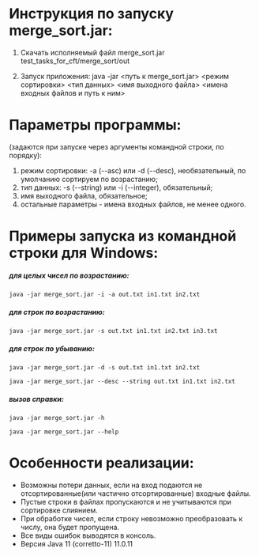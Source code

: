  # Инструкция по запуску merge_sort.jar:

1. Скачать исполняемый файл merge_sort.jar  
   test_tasks_for_cft/merge_sort/out

2. Запуск приложения:
java -jar <путь к merge_sort.jar> <режим сортировки> <тип данных> <имя выходного файла> <имена входных файлов и путь к ним> 

# Параметры программы:
(задаются при запуске через аргументы командной строки, по порядку):
1. режим сортировки: -a (--asc) или -d (--desc), необязательный, по умолчанию сортируем по возрастанию;
2. тип данных: -s (--string) или -i (--integer), обязательный;
3. имя выходного файла, обязательное;
4. остальные параметры - имена входных файлов, не менее одного.

# Примеры запуска из командной строки для Windows:

##### для целых чисел по возрастанию:
```shell
java -jar merge_sort.jar -i -a out.txt in1.txt in2.txt
```
##### для строк по возрастанию:
```shell
java -jar merge_sort.jar -s out.txt in1.txt in2.txt in3.txt
```
##### для строк по убыванию:
```shell
java -jar merge_sort.jar -d -s out.txt in1.txt in2.txt
```
```shell
java -jar merge_sort.jar --desc --string out.txt in1.txt in2.txt
```
##### вызов справки:
```shell
java -jar merge_sort.jar -h
```
```shell
java -jar merge_sort.jar --help
```


# Особенности реализации:
* Возможны потери данных, если на вход подаются не отсортированные(или частично отсортированные) входные файлы.
* Пустые строки в файлах пропускаются и не учитываются при сортировке слиянием.
* При обработке чисел, если строку невозможно преобразовать к числу, она будет пропущена.
* Все виды ошибок выводятся в консоль.
* Версия Java 11 (corretto-11) 11.0.11
